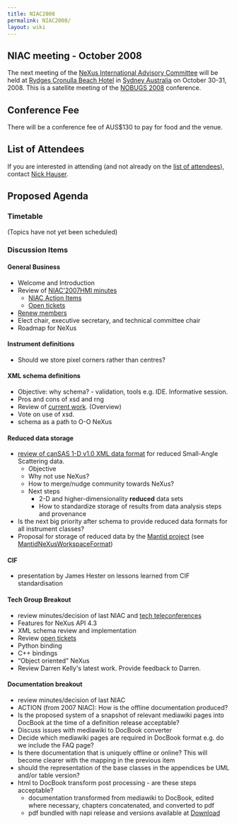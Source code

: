 ```yaml
---
title: NIAC2008
permalink: NIAC2008/
layout: wiki
---
```


NIAC meeting - October 2008
---------------------------

The next meeting of the [NeXus International Advisory
Committee](NIAC "wikilink") will be held at [Rydges Cronulla Beach
Hotel](http://www.rydges.com/hotel/0/RNCRON/Rydges-Cronulla-Sydney.htm)
in [Sydney Australia](http://www.sydneyaustralia.com/en/) on October
30-31, 2008. This is a satellite meeting of the [NOBUGS
2008](http://www.nbi.ansto.gov.au/cgi-bin/nobugs2008/overview.ws3)
conference.

Conference Fee
--------------

There will be a conference fee of AUS$130 to pay for food and the venue.

List of Attendees
-----------------

If you are interested in attending (and not already on the [list of
attendees](NIAC2008_attendees "wikilink")), contact [Nick
Hauser](User%3ANick_Hauser "wikilink").

Proposed Agenda
---------------

### Timetable

(Topics have not yet been scheduled)

### Discussion Items

#### General Business

-   Welcome and Introduction
-   Review of [NIAC'2007HMI minutes](NIAC2007_Minutes "wikilink")
    -   [NIAC Action Items](NIACActionItems "wikilink")
    -   [Open tickets](http://trac.nexusformat.org/definitions/report/3)
-   [Renew members](Membership_Dates "wikilink")
-   Elect chair, executive secretary, and technical committee chair
-   Roadmap for NeXus

#### Instrument definitions

-   Should we store pixel corners rather than centres?

#### XML schema definitions

-   Objective: why schema? - validation, tools e.g. IDE. Informative
    session.
-   Pros and cons of xsd and rng
-   Review of [current work](Schema "wikilink"). (Overview)
-   Vote on use of xsd.
-   schema as a path to O-O NeXus

#### Reduced data storage

-   [review of canSAS 1-D v1.0 XML data
    format](http://www.smallangles.net/wgwiki/index.php/cansas1d_documentation)
    for reduced Small-Angle Scattering data.
    -   Objective
    -   Why not use NeXus?
    -   How to merge/nudge community towards NeXus?
    -   Next steps
        -   2-D and higher-dimensionality **reduced** data sets
        -   How to standardize storage of results from data analysis
            steps and provenance
-   Is the next big priority after schema to provide reduced data
    formats for all instrument classes?
-   Proposal for storage of reduced data by the [Mantid
    project](http://www.mantidproject.org/) (see
    [MantidNeXusWorkspaceFormat](Media:MantidNexusWorkspaceFormat.pdf "wikilink"))

#### CIF

-   presentation by James Hester on lessons learned from CIF
    standardisation

#### Tech Group Breakout

-   review minutes/decision of last NIAC and [tech
    teleconferences](Technical_Subcommittee "wikilink")
-   Features for NeXus API 4.3
-   XML schema review and implementation
-   Review [open tickets](http://trac.nexusformat.org/code/report/3)
-   Python binding
-   C++ bindings
-   “Object oriented” NeXus
-   Review Darren Kelly's latest work. Provide feedback to Darren.

#### Documentation breakout

-   review minutes/decision of last NIAC
-   ACTION (from 2007 NIAC): How is the offline documentation produced?
-   Is the proposed system of a snapshot of relevant mediawiki pages
    into DocBook at the time of a definition release acceptable?
-   Discuss issues with mediawiki to DocBook converter
-   Decide which mediawiki pages are required in DocBook format e.g. do
    we include the FAQ page?
-   Is there documentation that is uniquely offline or online? This will
    become clearer with the mapping in the previous item
-   should the representation of the base classes in the appendices be
    UML and/or table version?
-   html to DocBook transform post processing - are these steps
    acceptable?
    -   documentation transformed from mediawiki to DocBook, edited
        where necessary, chapters concatenated, and converted to pdf
    -   pdf bundled with napi release and versions available at
        [Download](Download "wikilink")


